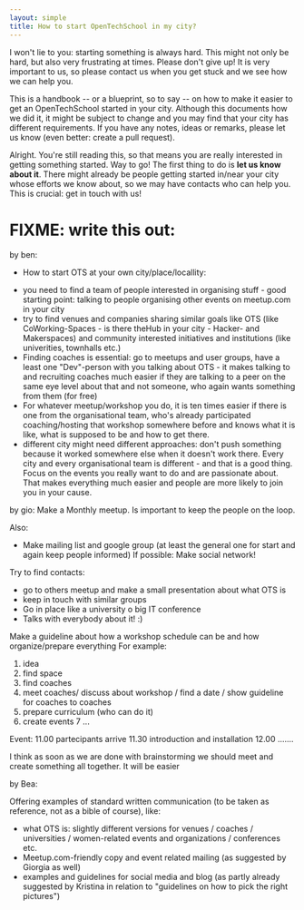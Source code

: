 ```yaml
---
layout: simple
title: How to start OpenTechSchool in my city?
---
```


I won't lie to you: starting something is always hard. This might not only be hard, but also very frustrating at times. Please don't give up! It is very important to us, so please contact us when you get stuck and we see how we can help you.

This is a handbook -- or a blueprint, so to say -- on how to make it easier to get an OpenTechSchool started in your city. Although this documents how we did it, it might be subject to change and you may find that your city has different requirements. If you have any notes, ideas or remarks, please let us know (even better: create a pull request).

Alright. You're still reading this, so that means you are really interested in getting something started. Way to go! The first thing to do is **let us know about it**. There might already be people getting started in/near your city whose efforts we know about, so we may have contacts who can help you. This is crucial: get in touch with us!

# FIXME: write this out:

by ben:
- How to start OTS at your own city/place/locallity:
 * you need to find a team of people interested in organising stuff - good starting point: talking to people organising other events on meetup.com in your city
 * try to find venues and companies sharing similar goals like OTS (like CoWorking-Spaces - is there theHub in your city - Hacker- and Makerspaces) and community interested initiatives and institutions (like univerities, townhalls etc.)
 * Finding coaches is essential: go to meetups and user groups, have a least one "Dev"-person with you talking about OTS - it makes talking to and recruiting coaches much easier if they are talking to a peer on the same eye level about that and not someone, who again wants something from them (for free)
 * For whatever meetup/workshop you do, it is ten times easier if there is one from the organisational team, who's already participated coaching/hosting that workshop somewhere before and knows what it is like, what is supposed to be and how to get there.
 * different city might need different approaches: don't push something because it worked somewhere else when it doesn't work there. Every city and every organisational team is different - and that is a good thing. Focus on the events you really want to do and are passionate about. That makes everything much easier and people are more likely to join you in your cause.


by gio:
Make a Monthly meetup. Is important to keep the people on the loop.

Also:
 - Make mailing list and google group (at least the general one for start and again keep people informed)
If possible: Make social network! 

Try to find contacts:
- go to others meetup and make a small presentation about what OTS is
- keep in touch with similar groups
- Go in place like a university o big IT conference
- Talks with everybody about it! :)

Make a guideline about how a workshop schedule can be and how organize/prepare everything 
For example:
1. idea 
2. find space 
3. find coaches
4. meet coaches/ discuss about workshop / find a date / show guideline for coaches to coaches
5. prepare curriculum (who can do it)
6. create events
7 ...

Event:
11.00 partecipants arrive
11.30 introduction and installation 
12.00 .......

I think as soon as we are done with brainstorming we should meet and create something all together. 
It will be easier

by Bea:


Offering examples of standard written communication (to be taken as reference, not as a bible of course), like:
- what OTS is: slightly different versions for venues / coaches / universities / women-related events and organizations / conferences etc.
- Meetup.com-friendly copy and event related mailing (as suggested by Giorgia as well)
- examples and guidelines for social media and blog (as partly already suggested by Kristina in relation to "guidelines on how to pick the right pictures")